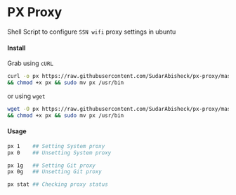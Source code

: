 # PX Proxy
Shell Script to configure `SSN wifi` proxy settings in ubuntu

#### Install
Grab using `cURL` 
```sh
curl -o px https://raw.githubusercontent.com/SudarAbisheck/px-proxy/master/px.sh\
&& chmod +x px && sudo mv px /usr/bin
```
or using `wget`
```sh
wget -O px https://raw.githubusercontent.com/SudarAbisheck/px-proxy/master/px.sh\
&& chmod +x px && sudo mv px /usr/bin
```

#### Usage
```sh
px 1    ## Setting System proxy
px 0    ## Unsetting System proxy

px 1g   ## Setting Git proxy
px 0g   ## Unsetting Git proxy

px stat ## Checking proxy status
```
